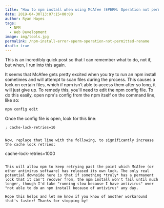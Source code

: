 ```yaml
---
title: "How to npm install when using McAfee (EPERM: Operation not permitted, rename)"
date: 2019-04-30T13:07:15+00:00
author: Ryan Hayes
tags:
  - NPM
  - Web Development
image: img/tools.jpg
permalink: /npm-install-error-eperm-operation-not-permitted-rename
draft: true
---
```


This is an incredibly quick post so that I can remember what to do, not if, but when, I run into this again. 

It seems that McAfee gets pretty excited when you try to run an npm install sometimes and will attempt to scan files during the process. This causes a lock on certain files, which if npm isn't able to access them after so long, it will just give up. To remedy this, you'll need to edit the npm config file. To do this easily, open npm's config from the npm itself on the command line, like so:

``` powershell
npm config edit
```

Once the config file is open, look for this line:
```
; cache-lock-retries=10
```
```

Now, replace that line with the following, to significantly increase the cache lock retries:

```
cache-lock-retries=1000
```

This will allow npm to keep retrying past the point which McAfee (or other antivirus software) has released its own lock. The only real potential downside here is that if something *truly* has a permanent lock that it can't recover from, the npm install won't fail until much longer, though I'd take "running slow because I have antivirus" over "not able to do an npm install because of antivirus" any day. 

Hope this helps and let me know if you know of another workaround that's faster! Thanks for stopping by!
